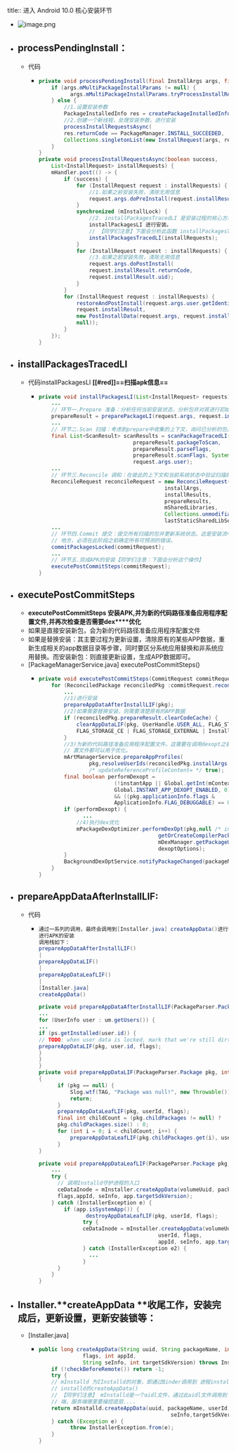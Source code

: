 title:: 进入 Android 10.0 核心安装环节

- ![image.png](../assets/image_1689156678815_0.png)
- ## processPendingInstall：
	- 代码
		- ```java
		  private void processPendingInstall(final InstallArgs args, final int currentStatus) {
		      if (args.mMultiPackageInstallParams != null) {
		      		args.mMultiPackageInstallParams.tryProcessInstallRequest(args, currentStatus);
		      } else {
		          //1.设置安装参数
		          PackageInstalledInfo res = createPackageInstalledInfo(currentStatus);
		          //2.创建一个新线程，处理安装参数，进行安装
		          processInstallRequestsAsync(
		          res.returnCode == PackageManager.INSTALL_SUCCEEDED,
		          Collections.singletonList(new InstallRequest(args, res)));
		      }
		  }
		  private void processInstallRequestsAsync(boolean success,
		      List<InstallRequest> installRequests) {
		      mHandler.post(() -> {
		          if (success) {
		              for (InstallRequest request : installRequests) {
		                  //1.如果之前安装失败，清除无用信息
		                  request.args.doPreInstall(request.installResult.returnCode);
		              }
		              synchronized (mInstallLock) {
		                  //2. installPackagesTracedLI 是安装过程的核心方法，然后调用
		                  installPackagesLI 进行安装。
		                  // 【同学们注意】下面会分析此函数 installPackagesTracedLI
		                  installPackagesTracedLI(installRequests);
		              }
		              for (InstallRequest request : installRequests) {
		                  //3.如果之前安装失败，清除无用信息
		                  request.args.doPostInstall(
		                  request.installResult.returnCode,
		                  request.installResult.uid);
		              }
		          }
		          for (InstallRequest request : installRequests) {
		              restoreAndPostInstall(request.args.user.getIdentifier(),
		              request.installResult,
		              new PostInstallData(request.args, request.installResult,
		              null));
		          }
		      });
		  }
		  ```
- ## installPackagesTracedLI
	- 代码installPackagesLI **[[#red]]==扫描apk信息==**
		- ```java
		  private void installPackagesLI(List<InstallRequest> requests) {
		      ...
		      // 环节一.Prepare 准备：分析任何当前安装状态，分析包并对其进行初始验证。
		      prepareResult = preparePackageLI(request.args, request.installResult);
		      ...
		      // 环节二.Scan 扫描：考虑到prepare中收集的上下文，询问已分析的包。
		      final List<ScanResult> scanResults = scanPackageTracedLI(
		                                prepareResult.packageToScan,
		                                prepareResult.parseFlags,
		                                prepareResult.scanFlags, System.currentTimeMillis(),
		                                request.args.user);
		      ...
		      // 环节三.Reconcile 调和：在彼此的上下文和当前系统状态中验证扫描的包，以确保安装成功。
		      ReconcileRequest reconcileRequest = new ReconcileRequest(preparedScans,
		                                          installArgs,
		                                          installResults,
		                                          prepareResults,
		                                          mSharedLibraries,
		                                          Collections.unmodifiableMap(mPackages), versionInfos,
		                                          lastStaticSharedLibSettings);
		      ...
		      // 环节四.Commit 提交：提交所有扫描的包并更新系统状态。这是安装流中唯一可以修改系统状态的
		      // 地方，必须在此阶段之前确定所有可预测的错误。
		      commitPackagesLocked(commitRequest);
		      ...
		      // 环节五.完成APK的安装【同学们注意：下面会分析这个操作】
		      executePostCommitSteps(commitRequest);
		  }
		  ```
- ## **executePostCommitSteps**
	- **executePostCommitSteps **安装APK,并为新的代码路径准备应用程序配置文件,并再次检查是否需要**dex****优化**
	- 如果是直接安装新包，会为新的代码路径准备应用程序配置文件
	- 如果是替换安装：其主要过程为更新设置，清除原有的某些APP数据，重新生成相关的app数据目录等步骤，同时要区分系统应用替换和非系统应用替换。而安装新包：则直接更新设置，生成APP数据即可。
	- [PackageManagerService.java] executePostCommitSteps()
		- ```java
		  private void executePostCommitSteps(CommitRequest commitRequest) {
		      for (ReconciledPackage reconciledPkg :commitRequest.reconciledPackages.values()) {
		          ...
		          //1)进行安装
		          prepareAppDataAfterInstallLIF(pkg);
		          //2)如果需要替换安装，则需要清楚原有的APP数据
		          if (reconciledPkg.prepareResult.clearCodeCache) {
		              clearAppDataLIF(pkg, UserHandle.USER_ALL, FLAG_STORAGE_DE |
		              FLAG_STORAGE_CE | FLAG_STORAGE_EXTERNAL | Installer.FLAG_CLEAR_CODE_CACHE_ONLY);
		          }
		          //3)为新的代码路径准备应用程序配置文件。这需要在调用dexopt之前完成，以便任何安装时配
		          // 置文件都可以用于优化。
		          mArtManagerService.prepareAppProfiles(
		                  pkg,resolveUserIds(reconciledPkg.installArgs.user.getIdentifier()),
		                  /* updateReferenceProfileContent= */ true);
		          final boolean performDexopt =
		                          (!instantApp || Global.getInt(mContext.getContentResolver(),
		                          Global.INSTANT_APP_DEXOPT_ENABLED, 0) != 0)
		                          && ((pkg.applicationInfo.flags &
		                          ApplicationInfo.FLAG_DEBUGGABLE) == 0);
		          if (performDexopt) {
		                ...
		              //4)执行dex优化
		              mPackageDexOptimizer.performDexOpt(pkg,null /* instructionSets */,
		                                        getOrCreateCompilerPackageStats(pkg),
		                                        mDexManager.getPackageUseInfoOrDefault(packageName),
		                                        dexoptOptions);
		          }
		          BackgroundDexOptService.notifyPackageChanged(packageName);
		      }
		  }
		  ```
- ## prepareAppDataAfterInstallLIF:
	- 代码
		- ```java
		  通过一系列的调用，最终会调用到[Installer.java] createAppData()进行安装，交给installed进程
		  进行APK的安装
		  调用栈如下：
		  prepareAppDataAfterInstallLIF()
		  |
		  prepareAppDataLIF()
		  |
		  prepareAppDataLeafLIF()
		  |
		  [Installer.java]
		  createAppData()
		  
		  private void prepareAppDataAfterInstallLIF(PackageParser.Package pkg) {
		  ...
		  for (UserInfo user : um.getUsers()) {
		  ...
		  if (ps.getInstalled(user.id)) {
		  // TODO: when user data is locked, mark that we're still dirty
		  prepareAppDataLIF(pkg, user.id, flags);
		  }
		  }
		  }
		  private void prepareAppDataLIF(PackageParser.Package pkg, int userId, int flags)
		  {
		        if (pkg == null) {
		            Slog.wtf(TAG, "Package was null!", new Throwable());
		            return;
		        }
		        prepareAppDataLeafLIF(pkg, userId, flags);
		        final int childCount = (pkg.childPackages != null) ?
		        pkg.childPackages.size() : 0;
		        for (int i = 0; i < childCount; i++) {
		            prepareAppDataLeafLIF(pkg.childPackages.get(i), userId, flags);
		        }
		  }
		  
		  private void prepareAppDataLeafLIF(PackageParser.Package pkg, int userId, int flags) {
		      ...
		      try {
		        // 调用Installd守护进程的入口
		        ceDataInode = mInstaller.createAppData(volumeUuid, packageName, userId,
		        flags,appId, seInfo, app.targetSdkVersion);
		      } catch (InstallerException e) {
		          if (app.isSystemApp()) {
		         		 destroyAppDataLeafLIF(pkg, userId, flags);
		                try {
		                ceDataInode = mInstaller.createAppData(volumeUuid, packageName,
		                                        userId, flags,
		                                        appId, seInfo, app.targetSdkVersion);
		                } catch (InstallerException e2) {
		                  ...
		                }
		      	}
		      }
		  }
		  ```
- ## Installer.**createAppData **收尾工作，安装完成后，更新设置，更新安装锁等：
	- [Installer.java]
		- ```java
		  public long createAppData(String uuid, String packageName, int userId, int
		                flags, int appId,
		                String seInfo, int targetSdkVersion) throws InstallerException {
		      if (!checkBeforeRemote()) return -1;
		      try {
		      // mInstalld 为IInstalld的对象，即通过Binder调用到 进程installd，最终调用
		      // installd的createAppData()
		      // 【同学们注意】 mInstalld是一个aidl文件，通过此aidl文件调用到 Binder机制的服务
		      // 端，服务端哪里要操控底层....
		      return mInstalld.createAppData(uuid, packageName, userId, flags, appId,
		      										seInfo,targetSdkVersion);
		      } catch (Exception e) {
		      		throw InstallerException.from(e);
		      }
		  }
		  ```